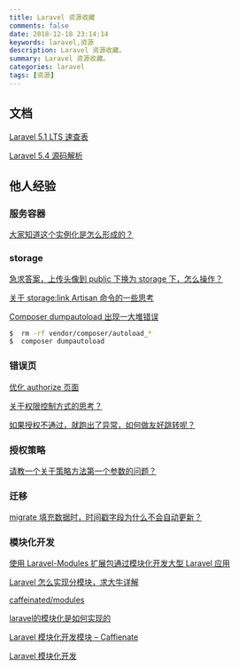 ```yaml
---
title: Laravel 资源收藏
comments: false
date: 2018-12-18 23:14:14
keywords: laravel,资源
description: Laravel 资源收藏。
summary: Laravel 资源收藏。
categories: laravel
tags: [资源]
---
```


## 文档

[Laravel 5.1 LTS 速查表](https://cs.laravel-china.org/)

[Laravel 5.4 源码解析](https://leoyang90.gitbooks.io/laravel-source-analysis/)

## 他人经验

### 服务容器

[大家知道这个实例化是怎么形成的？](https://laravel-china.org/topics/10086/do-you-know-how-this-instantiation-is-formed)

### storage 

[急求答案，上传头像到 public 下换为 storage 下，怎么操作？](https://laravel-china.org/topics/11027/for-the-answer-upload-the-avatar-to-public-and-change-it-to-storage-how-to-operate-it)

[关于 storage:link Artisan 命令的一些思考](https://laravel-china.org/articles/5615/some-thoughts-about-the-storagelink-artisan-command)

[Composer dumpautoload 出现一大堆错误](https://laravel-china.org/topics/21673)

```bash
$  rm -rf vendor/composer/autoload_*  
$  composer dumpautoload
```

### 错误页

[优化 authorize 页面](https://laravel-china.org/topics/14185/optimizing-the-authorize-page)

[关于权限控制方式的思考？](https://laravel-china.org/topics/8371/thinking-about-the-way-of-control-of-authority)

[如果授权不通过，就跑出了异常，如何做友好跳转呢？](https://laravel-china.org/topics/8829/if-the-authorization-is-not-passed-the-exception-is-run-out-and-how-to-do-a-friendly-jump)

### 授权策略

[请教一个关于策略方法第一个参数的问题？](https://laravel-china.org/topics/10387/a-question-about-the-first-parameter-of-strategy-method)

### 迁移

[migrate 填充数据时，时间戳字段为什么不会自动更新？](https://laravel-china.org/topics/9964/why-doesnt-the-timestamp-field-update-automatically-when-migrate-fills-the-data)

### 模块化开发

[使用 Laravel-Modules 扩展包通过模块化开发大型 Laravel 应用](https://laravelacademy.org/post/7924.html)

[Laravel 怎么实现分模块，求大牛详解](https://laravel-china.org/index.php/topics/2687/laravel-how-to-achieve-the-sub-module-seeking-daniel-explain)

[caffeinated/modules](https://github.com/caffeinated/modules)

[laravel的模块化是如何实现的](https://www.cnblogs.com/z1298703836/p/5300333.html)

[Laravel 模块化开发模块 – Caffienate](https://mp.weixin.qq.com/s?__biz=MzAxNzMwOTQ0NA%3D%3D&mid=2653355078&idx=1&sn=e4dbbcc889950e8147a92682e7520857&chksm=8035d62db7425f3b0131d2bfc0129f286a25b6851729f03e8ce69cf2fdcfe7e122b282df5d56)

[Laravel 模块化开发](https://laravel-china.org/articles/6153/laravel-modular-development)


